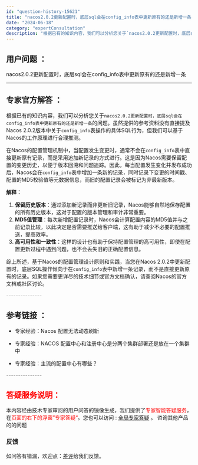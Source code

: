 ```yaml
---
id: "question-history-15621"
title: "nacos2.0.2更新配置时，底层sql会在config_info表中更新原有的还是新增一条"
date: "2024-06-18"
category: "expertConsultation"
description: "根据已有的知识内容，我们可以分析您关于`nacos2.0.2更新配置时，底层sql会在config_info表中更新原有的还是新增一条`的问题。虽然提供的参考资料没有直接提及Nacos 2.0.2版本中关于`config_info`表操作的具体SQL行为，但我们可以基于Nacos的工作原理进行合理推"
---
```


## 用户问题 ： 
 nacos2.0.2更新配置时，底层sql会在config_info表中更新原有的还是新增一条  

---------------
## 专家官方解答 ：

根据已有的知识内容，我们可以分析您关于`nacos2.0.2更新配置时，底层sql会在config_info表中更新原有的还是新增一条`的问题。虽然提供的参考资料没有直接提及Nacos 2.0.2版本中关于`config_info`表操作的具体SQL行为，但我们可以基于Nacos的工作原理进行合理推测。

在Nacos的配置管理机制中，当配置发生变更时，通常不会在`config_info`表中直接更新原有记录，而是采用追加新记录的方式进行。这是因为Nacos需要保留配置的变更历史，以便于版本回溯和问题追踪。因此，每当配置发生变化并发布成功后，Nacos会在`config_info`表中增加一条新的记录，同时记录下变更的时间戳、配置的MD5校验值等元数据信息，而旧的配置记录会被标记为非最新版本。

**解释：**
1. **保留历史版本**：通过添加新记录而非更新旧记录，Nacos能够自然地保存配置的所有历史版本，这对于配置的版本管理和审计非常重要。
2. **MD5值管理**：每次新增配置记录时，Nacos会计算配置内容的MD5值并与之前记录比较，以此决定是否需要推送给客户端，这有助于减少不必要的配置推送，提高效率。
3. **高可用性和一致性**：这样的设计也有助于保持配置管理的高可用性，即使在配置更新过程中遇到问题，也不会丢失旧的正确配置信息。

综上所述，基于Nacos的配置管理设计原则和实践，当您在Nacos 2.0.2中更新配置时，底层SQL操作倾向于在`config_info`表中新增一条记录，而不是直接更新原有的记录。如果您需要更详尽的技术细节或官方文档确认，请查阅Nacos的官方文档或社区讨论。


<font color="#949494">---------------</font> 


## 参考链接 ：

* 专家经验：Nacos 配置无法动态刷新 
 
 * 专家经验：NACOS 配置中心和注册中心是分两个集群部署还是放在一个集群中 
 
 * 专家经验：主流的配置中心有哪些？ 


 <font color="#949494">---------------</font> 
 


## <font color="#FF0000">答疑服务说明：</font> 

本内容经由技术专家审阅的用户问答的镜像生成，我们提供了<font color="#FF0000">专家智能答疑服务</font>，在<font color="#FF0000">页面的右下的浮窗”专家答疑“</font>。您也可以访问 : [全局专家答疑](https://answer.opensource.alibaba.com/docs/intro) 。 咨询其他产品的的问题

### 反馈
如问答有错漏，欢迎点：[差评](https://ai.nacos.io/user/feedbackByEnhancerGradePOJOID?enhancerGradePOJOId=15680)给我们反馈。
